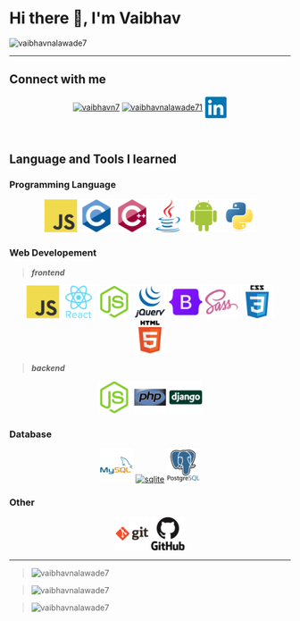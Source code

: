 # Hi there 👋, I'm Vaibhav

<p align="left"> <img src="https://komarev.com/ghpvc/?username=vaibhavnalawade7&label=Profile%20views&color=640fd4&style=flat" alt="vaibhavnalawade7" /></p>

<hr />


## Connect with me

<p align="center">
    <a href="https://www.codechef.com/users/vaibhavn7" target="_blank"> <img align="center" src="https://cdn.jsdelivr.net/npm/simple-icons@3.1.0/icons/codechef.svg" alt="vaibhavn7" height="40" width="40" /></a>
    <a href="https://instagram.com/vaibhavnalawade7" target="_blank"> <img align="center" src="https://raw.githubusercontent.com/rahuldkjain/github-profile-readme-generator/master/src/images/icons/Social/instagram.svg" alt="vaibhavnalawade71" height="40" width="40" /></a>
    <a href="https://www.linkedin.com/in/sumit-kawale-a3b51421b/" target="_blank"> <img align="center" src="https://raw.githubusercontent.com/devicons/devicon/master/icons/linkedin/linkedin-original.svg" alt="sumit-kawale-a3b51421b" height="40" width="40" /></a>
</p>
<br>
 
## Language and Tools I learned

### Programming Language

<p align="center"> 
    <a href="https://www.javascripttutorial.net" target="_blank"> <img src="https://raw.githubusercontent.com/devicons/devicon/master/icons/javascript/javascript-original.svg" alt="javascript" width="60" height="60"/></a>
    <a href="https://www.cprogramming.com/tutorial/c-tutorial.html?inl=nv" target="_blank"> <img src="https://raw.githubusercontent.com/devicons/devicon/master/icons/c/c-original.svg" alt="c language" width="60" height="60"/></a>
    <a href="https://www.cprogramming.com/tutorial/c++-tutorial.html?inl=nv" target="_blank"> <img src="https://raw.githubusercontent.com/devicons/devicon/master/icons/cplusplus/cplusplus-original.svg" alt="c++ language" width="60" height="60"/></a>
    <a href="https://docs.oracle.com/en/java/" target="_blank"> <img src="https://raw.githubusercontent.com/devicons/devicon/master/icons/java/java-original.svg" alt="java" width="60" height="60"/></a>
    <a href="https://developer.android.com/about/versions/11" target="_blank"> <img src="https://raw.githubusercontent.com/devicons/devicon/master/icons/android/android-original.svg" alt="android" width="60" height="60"/></a>
    <a href="https://www.python.org" target="_blank"> <img src="https://raw.githubusercontent.com/devicons/devicon/master/icons/python/python-original.svg" alt="python" width="60" height="60"/></a>
</p>


### Web Developement

> **_frontend_**

<p align="center"> 
    <a href="https://www.javascripttutorial.net" target="_blank"> <img src="https://raw.githubusercontent.com/devicons/devicon/master/icons/javascript/javascript-original.svg" alt="javascript" width="60" height="60"/></a>
    <a href="https://reactjs.org" target="_blank"> <img src="https://raw.githubusercontent.com/devicons/devicon/master/icons/react/react-original-wordmark.svg" alt="react" width="60" height="60"/></a>
    <a href="https://nodejs.org" target="_blank"> <img src="https://raw.githubusercontent.com/devicons/devicon/master/icons/nodejs/nodejs-original.svg" alt="nodejs" width="60" height="60"/></a>
    <a href="https://www.google.com/url?sa=t&rct=j&q=&esrc=s&source=web&cd=&cad=rja&uact=8&ved=2ahUKEwjimZy_tM_2AhVdTmwGHToZD2IQFnoECAwQAQ&url=https%3A%2F%2Fjquery.com%2F&usg=AOvVaw1yb1TgbSxtZNKnsTynd_HN" target="_blank"> <img src="https://raw.githubusercontent.com/devicons/devicon/master/icons/jquery/jquery-original-wordmark.svg" alt="jquery" width="60" height="60"/></a>
    <a href="https://getbootstrap.com/docs/5.1/getting-started/introduction/" target="_blank"> <img src="https://raw.githubusercontent.com/devicons/devicon/master/icons/bootstrap/bootstrap-original.svg" alt="bootstrap" width="60" height="60"/></a>
    <a href="https://www.google.com/url?sa=t&rct=j&q=&esrc=s&source=web&cd=&cad=rja&uact=8&ved=2ahUKEwj_0fbVtM_2AhXcS2wGHc1YDMcQFnoECAsQAQ&url=https%3A%2F%2Fsass-lang.com%2F&usg=AOvVaw0p_IRgLEbIPRGWtlW7Wph8" target="_blank"> <img src="https://raw.githubusercontent.com/devicons/devicon/master/icons/sass/sass-original.svg" alt="sass" width="60" height="60"/></a>
    <a href="https://www.w3schools.com/css/default.asp" target="_blank"> <img src="https://raw.githubusercontent.com/devicons/devicon/master/icons/css3/css3-original-wordmark.svg" alt="css" width="60" height="60"/></a>
    <a href="https://www.w3schools.com/html/default.asp" target="_blank"> <img src="https://raw.githubusercontent.com/devicons/devicon/master/icons/html5/html5-original-wordmark.svg" alt="html" width="60" height="60"/></a>
</p>

> **_backend_**

<p align="center"> 
    <a href="https://nodejs.org/" target="_blank"> <img src="https://raw.githubusercontent.com/devicons/devicon/master/icons/nodejs/nodejs-original.svg" alt="nodejs" width="60" height="60"/></a>
    <a href="https://www.php.net/" target="_blank"> <img src="https://raw.githubusercontent.com/devicons/devicon/master/icons/php/php-original.svg" alt="php" width="60" height="60"/></a>
    <a href="https://www.google.com/url?sa=t&source=web&cd=&cad=rja&uact=8&ved=2ahUKEwi77eeutc_2AhUGyosBHdr2BQwQFnoECBAQAQ&url=https%3A%2F%2Fwww.djangoproject.com%2F&usg=AOvVaw3E6qaJashVeeIx3oahQxD7" target="_blank"> <img src="https://raw.githubusercontent.com/devicons/devicon/master/icons/django/django-original.svg" alt="django" width="60" height="60"/></a>
</p>


### Database 

<p align="center">
    <a href="https://www.mysql.com/" target="_blank"> <img src="https://raw.githubusercontent.com/devicons/devicon/master/icons/mysql/mysql-original-wordmark.svg" alt="mysql" width="60" height="60"/></a>
    <a href="https://www.google.com/url?sa=t&rct=j&q=&esrc=s&source=web&cd=&cad=rja&uact=8&ved=2ahUKEwjh1N7Ftc_2AhUvBKYKHYTpA5kQFnoECBAQAQ&url=https%3A%2F%2Fwww.sqlite.org%2F&usg=AOvVaw2FGx1kWp6WBAJWy5IhYh3r" target="_blank"> <img src="https://upload.wikimedia.org/wikipedia/commons/9/97/Sqlite-square-icon.svg" alt="sqlite" width="60" height="60"/></a>
    <a href="https://www.google.com/url?sa=t&rct=j&q=&esrc=s&source=web&cd=&cad=rja&uact=8&ved=2ahUKEwj9z5nKtc_2AhVyJaYKHTGyDewQFnoECBEQAQ&url=https%3A%2F%2Fwww.postgresql.org%2F&usg=AOvVaw0He1mmeTUi_lhXjiRGJtzr" target="_blank"> <img src="https://raw.githubusercontent.com/devicons/devicon/master/icons/postgresql/postgresql-original-wordmark.svg" alt="postgresql" width="60" height="60"/></a>
</p>


### Other

<p align="center">
    <a href="https://git-scm.com/" target="_blank"> <img src="https://raw.githubusercontent.com/devicons/devicon/master/icons/git/git-original-wordmark.svg" alt="git" width="60" height="60"/></a>
    <a href="https://github.com/" target="_blank"> <img src="https://raw.githubusercontent.com/devicons/devicon/master/icons/github/github-original-wordmark.svg" alt="github" width="60" height="60"/></a>
</p>


<hr/>


> ![vaibhavnalawade7](https://github-readme-stats.vercel.app/api/top-langs?username=vaibhavnalawade7&show_icons=true&locale=en&layout=compact)

> ![vaibhavnalawade7](https://github-readme-stats.vercel.app/api?username=vaibhavnalawade7&show_icons=true&locale=en)

> ![vaibhavnalawade7](https://github-readme-streak-stats.herokuapp.com/?user=vaibhavnalawade7)    
    
